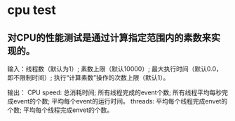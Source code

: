 # cpu test
## 对CPU的性能测试是通过计算指定范围内的素数来实现的。

输入：线程数（默认为1）;    素数上限（默认10000）;  最大执行时间（默认0.0，即不限制时间）;  执行“计算素数”操作的次数上限（默认1）。
  
输出：
CPU speed:  总消耗时间;  所有线程完成的event个数;  所有线程平均每秒完成event的个数;  平均每个event的运行时间。
threads:  平均每个线程完成envet的个数;  平均每个线程完成envet的个数。
